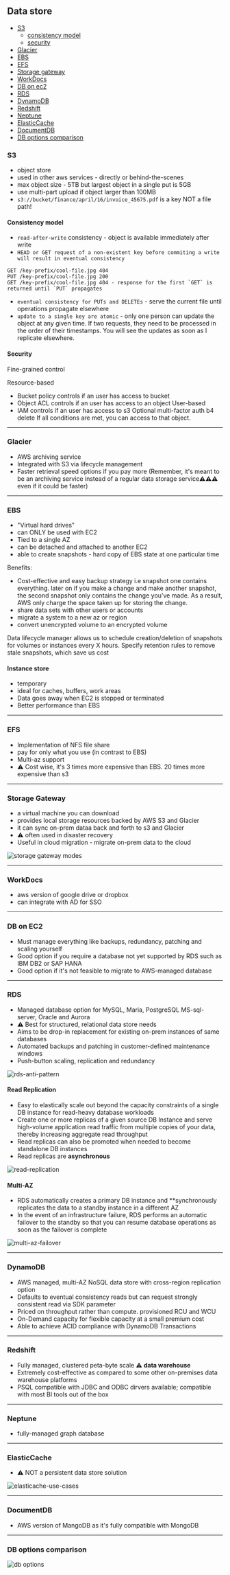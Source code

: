 ## Data store

- [S3](#s3)
  - [consistency model](#consistency-model)
  - [security](#security)
- [Glacier](#glacier)
- [EBS](#ebs)
- [EFS](#efs)
- [Storage gateway](#storage-gateway)
- [WorkDocs](#workdocs)
- [DB on ec2](#db-on-ec2)
- [RDS](#rds)
- [DynamoDB](#dynamoDB)
- [Redshift](#redshift)
- [Neptune](#neptune)
- [ElasticCache](#elasticcache)
- [DocumentDB](#documentdb)
- [DB options comparison](#db-options-comparison)

### S3

- object store
- used in other aws services - directly or behind-the-scenes
- max object size - 5TB but largest object in a single put is 5GB
- use multi-part upload if object larger than 100MB
- `s3://bucket/finance/april/16/invoice_45675.pdf` is a key NOT a file path!

#### Consistency model

- `read-after-write` consistency - object is available immediately after write
- `HEAD or GET request of a non-existent key before commiting a write will result in eventual consistency`

```
GET /key-prefix/cool-file.jpg 404
PUT /key-prefix/cool-file.jpg 200
GET /key-prefix/cool-file.jpg 404 - response for the first `GET` is returned until `PUT` propagates
```

- `eventual consistency for PUTs and DELETEs` - serve the current file until operations propagate elsewhere
- `update to a single key are atomic` - only one person can update the object at any given time. If two requests, they need to be processed in the order of their timestamps. You will see the updates as soon as I replicate elsewhere.

#### Security

Fine-grained control

Resource-based

- Bucket policy controls if an user has access to bucket
- Object ACL controls if an user has access to an object
  User-based
- IAM controls if an user has access to s3
  Optional multi-factor auth b4 delete
  If all conditions are met, you can access to that object.

---

### Glacier

- AWS archiving service
- Integrated with S3 via lifecycle management
- Faster retrieval speed options if you pay more (Remember, it's meant to be an archiving service instead of a regular data storage service⚠️⚠️⚠️ even if it could be faster)

---

### EBS

- "Virtual hard drives"
- can ONLY be used with EC2
- Tied to a single AZ
- can be detached and attached to another EC2
- able to create snapshots - hard copy of EBS state at one particular time

Benefits:

- Cost-effective and easy backup strategy i.e snapshot one contains everything. later on if you make a change and make another snapshot, the second snapshot only contains the change you've made. As a result, AWS only charge the space taken up for storing the change.
- share data sets with other users or accounts
- migrate a system to a new az or region
- convert unencrypted volume to an encrypted volume

Data lifecycle manager allows us to schedule creation/deletion of snapshots for volumes or instances every X hours. Specify retention rules to remove stale snapshots, which save us cost

#### Instance store

- temporary
- ideal for caches, buffers, work areas
- Data goes away when EC2 is stopped or terminated
- Better performance than EBS

---

### EFS

- Implementation of NFS file share
- pay for only what you use (in contrast to EBS)
- Multi-az support
- ⚠️ Cost wise, it's 3 times more expensive than EBS. 20 times more expensive than s3

---

### Storage Gateway

- a virtual machine you can download
- provides local storage resources backed by AWS S3 and Glacier
- it can sync on-prem dataa back and forth to s3 and Glacier
- ⚠️ often used in disaster recovery
- Useful in cloud migration - migrate on-prem data to the cloud

![storage gateway modes](./storage-gateway.png)

---

### WorkDocs

- aws version of google drive or dropbox
- can integrate with AD for SSO

---

### DB on EC2

- Must manage everything like backups, redundancy, patching and scaling yourself
- Good option if you require a database not yet supported by RDS such as IBM DB2 or SAP HANA
- Good option if it's not feasible to migrate to AWS-managed database

---

### RDS

- Managed database option for MySQL, Maria, PostgreSQL MS-sql-server, Oracle and Aurora
- ⚠️ Best for structured, relational data store needs
- Aims to be drop-in replacement for existing on-prem instances of same databases
- Automated backups and patching in customer-defined maintenance windows
- Push-button scaling, replication and redundancy

![rds-anti-pattern](./rds-anti-pattern.png)

#### Read Replication

- Easy to elastically scale out beyond the capacity constraints of a single DB instance for read-heavy database workloads
- Create one or more replicas of a given source DB Instance and serve high-volume application read traffic from multiple copies of your data, thereby increasing aggregate read throughput
- Read replicas can also be promoted when needed to become standalone DB instances
- Read replicas are **asynchronous**

![read-replication](./read-replication.png)

#### Multi-AZ

- RDS automatically creates a primary DB instance and \*\*synchronously replicates the data to a standby instance in a different AZ
- In the event of an infrastructure failure, RDS performs an automatic failover to the standby so that you can resume database operations as soon as the failover is complete

![multi-az-failover](./rds-multi-az.png)

---

### DynamoDB

- AWS managed, multi-AZ NoSQL data store with cross-region replication option
- Defaults to eventual consistency reads but can request strongly consistent read via SDK parameter
- Priced on throughput rather than compute. provisioned RCU and WCU
- On-Demand capacity for flexible capacity at a small premium cost
- Able to achieve ACID compliance with DynamoDB Transactions

---

### Redshift

- Fully managed, clustered peta-byte scale ⚠️ **data warehouse**
- Extremely cost-effective as compared to some other on-premises data warehouse platforms
- PSQL compatible with JDBC and ODBC dirvers available; compatible with most BI tools out of the box

---

### Neptune

- fully-managed graph database

---

### ElasticCache

- ⚠️ NOT a persistent data store solution

![elasticache-use-cases](./elasticache-use-cases.png)

---

### DocumentDB

- AWS version of MangoDB as it's fully compatible with MongoDB

---

### DB options comparison

![db options](./db-options.png)
